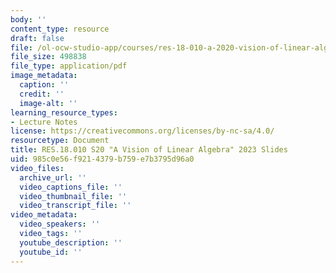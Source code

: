 ```yaml
---
body: ''
content_type: resource
draft: false
file: /ol-ocw-studio-app/courses/res-18-010-a-2020-vision-of-linear-algebra-spring-2020/mitres_18_010_s20_slides_2023.pdf
file_size: 498838
file_type: application/pdf
image_metadata:
  caption: ''
  credit: ''
  image-alt: ''
learning_resource_types:
- Lecture Notes
license: https://creativecommons.org/licenses/by-nc-sa/4.0/
resourcetype: Document
title: RES.18.010 S20 "A Vision of Linear Algebra" 2023 Slides
uid: 985c0e56-f921-4379-b759-e7b3795d96a0
video_files:
  archive_url: ''
  video_captions_file: ''
  video_thumbnail_file: ''
  video_transcript_file: ''
video_metadata:
  video_speakers: ''
  video_tags: ''
  youtube_description: ''
  youtube_id: ''
---
```

